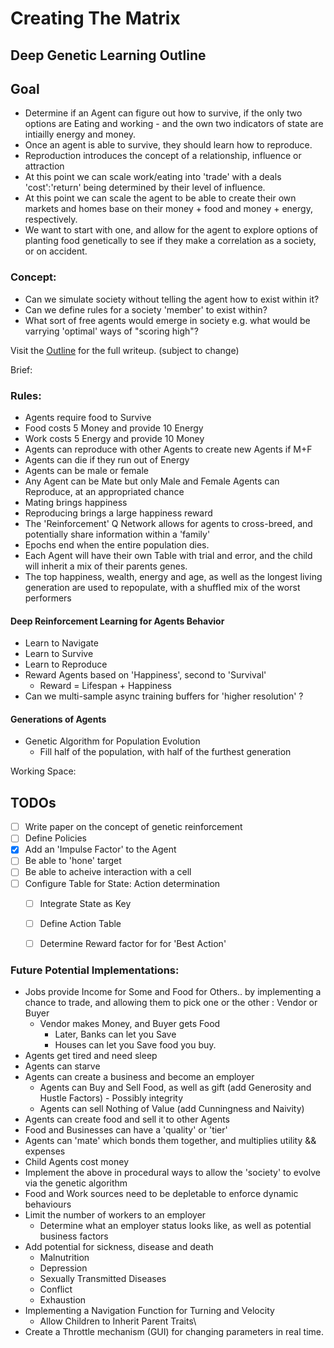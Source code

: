 # Creating The Matrix
## Deep Genetic Learning Outline

## Goal
 - Determine if an Agent can figure out how to survive, if the only two options are Eating and working - and the own two indicators of state are intiailly energy and money.
 - Once an agent is able to survive, they should learn how to reproduce.
 - Reproduction introduces the concept of a relationship, influence or attraction
 - At this point we can scale work/eating into 'trade' with a deals 'cost':'return' being determined by their level of influence.
 - At this point we can scale the agent to be able to create their own markets and homes base on their money + food and money + energy, respectively.
 - We want to start with one, and allow for the agent to explore options of planting food genetically to see if they make a correlation as a society, or on accident.

### Concept:
  - Can we simulate society without telling the agent how to exist within it?
  - Can we define rules for a society 'member' to exist within?
  - What sort of free agents would emerge in society e.g. 
        what would be varrying 'optimal' ways of "scoring high"?

Visit the [Outline](https://github.com/alephpt/AI-Research/blob/main/python/expirimental_learning/ForRealLife/outline.md) for the full writeup. (subject to change)

Brief:
### Rules:
- Agents require food to Survive
- Food costs 5 Money and provide 10 Energy
- Work costs 5 Energy and provide 10 Money
- Agents can reproduce with other Agents to create new Agents if M+F
- Agents can die if they run out of Energy
- Agents can be male or female
- Any Agent can be Mate but only Male and Female Agents can Reproduce, at an appropriated chance
- Mating brings happiness
- Reproducing brings a large happiness reward
- The 'Reinforcement' Q Network allows for agents to cross-breed, and potentially share information within a 'family'
- Epochs end when the entire population dies.
- Each Agent will have their own Table with trial and error, and the child will inherit a mix of their parents genes.
- The top happiness, wealth, energy and age, as well as the longest living generation are used to repopulate, with a shuffled mix of the worst performers

#### Deep Reinforcement Learning for Agents Behavior
   - Learn to Navigate
   - Learn to Survive
   - Learn to Reproduce
   - Reward Agents based on 'Happiness', second to 'Survival'
       - Reward = Lifespan + Happiness
   - Can we multi-sample async training buffers for 'higher resolution' ?

#### Generations of Agents
- Genetic Algorithm for Population Evolution
   -  Fill half of the population, with half of the furthest generation


Working Space:
## TODOs
 -[ ] Write paper on the concept of genetic reinforcement
 -[ ] Define Policies
 -[X] Add an 'Impulse Factor' to the Agent
 -[ ] Be able to 'hone' target
 -[ ] Be able to acheive interaction with a cell
 -[ ] Configure Table for State: Action determination
    -[ ] Integrate State as Key
    -[ ] Define Action Table
    -[ ] Determine Reward factor for for 'Best Action'
 

### Future Potential Implementations:
- Jobs provide Income for Some and Food for Others.. 
    by implementing a chance to trade, 
    and allowing them to pick one or the other : Vendor or Buyer
   - Vendor makes Money, and Buyer gets Food
        - Later, Banks can let you Save
        - Houses can let you Save food you buy.
- Agents get tired and need sleep
- Agents can starve
- Agents can create a business and become an employer
    - Agents can Buy and Sell Food, as well as gift (add Generosity and Hustle Factors) - Possibly integrity
    - Agents can sell Nothing of Value (add Cunningness and Naivity)
- Agents can create food and sell it to other Agents
- Food and Businesses can have a 'quality' or 'tier' 
- Agents can 'mate' which bonds them together, and multiplies utility && expenses
- Child Agents cost money 
- Implement the above in procedural ways to allow the 'society' to evolve via the genetic algorithm
- Food and Work sources need to be depletable to enforce dynamic behaviours
- Limit the number of workers to an employer
    - Determine what an employer status looks like, as well as potential business factors
- Add potential for sickness, disease and death
    - Malnutrition
    - Depression
    - Sexually Transmitted Diseases
    - Conflict
    - Exhaustion
- Implementing a Navigation Function for Turning and Velocity
    - Allow Children to Inherit Parent Traits\
- Create a Throttle mechanism (GUI) for changing parameters in real time.